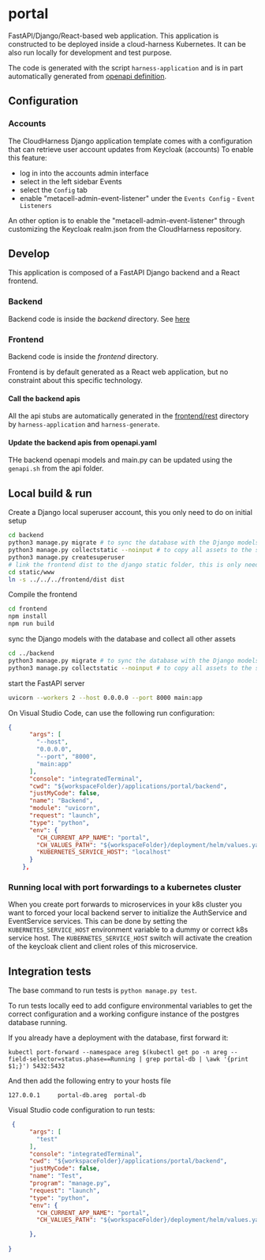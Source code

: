 # portal

FastAPI/Django/React-based web application.
This application is constructed to be deployed inside a cloud-harness Kubernetes.
It can be also run locally for development and test purpose.

The code is generated with the script `harness-application` and is in part automatically generated 
from [openapi definition](./api/openapi.yaml).

## Configuration

### Accounts

The CloudHarness Django application template comes with a configuration that can retrieve user account updates from Keycloak (accounts)
To enable this feature:
* log in into the accounts admin interface
* select in the left sidebar Events
* select the `Config` tab
* enable "metacell-admin-event-listener" under the `Events Config` - `Event Listeners`

An other option is to enable the "metacell-admin-event-listener" through customizing the Keycloak realm.json from the CloudHarness repository.

## Develop

This application is composed of a FastAPI Django backend and a React frontend.

### Backend

Backend code is inside the *backend* directory.
See [here](backend/README.md#Develop)

### Frontend

Backend code is inside the *frontend* directory.

Frontend is by default generated as a React web application, but no constraint about this specific technology.

#### Call the backend apis
All the api stubs are automatically generated in the [frontend/rest](frontend/rest) directory by `harness-application`
and `harness-generate`.

#### Update the backend apis from openapi.yaml
THe backend openapi models and main.py can be updated using the `genapi.sh` from the api folder.

## Local build & run
Create a Django local superuser account, this you only need to do on initial setup
```bash
cd backend
python3 manage.py migrate # to sync the database with the Django models
python3 manage.py collectstatic --noinput # to copy all assets to the static folder
python3 manage.py createsuperuser
# link the frontend dist to the django static folder, this is only needed once, frontend updates will automatically be applied
cd static/www
ln -s ../../../frontend/dist dist
```


Compile the frontend
```bash
cd frontend
npm install
npm run build
```


sync the Django models with the database and collect all other assets
```bash
cd ../backend
python3 manage.py migrate # to sync the database with the Django models
python3 manage.py collectstatic --noinput # to copy all assets to the static folder
```

start the FastAPI server
```bash
uvicorn --workers 2 --host 0.0.0.0 --port 8000 main:app
```

On Visual Studio Code, can use the following run configuration:

```json
{
      "args": [
        "--host",
        "0.0.0.0",
        "--port", "8000",
        "main:app"
      ],
      "console": "integratedTerminal",
      "cwd": "${workspaceFolder}/applications/portal/backend",
      "justMyCode": false,
      "name": "Backend",
      "module": "uvicorn",
      "request": "launch",
      "type": "python",
      "env": {
        "CH_CURRENT_APP_NAME": "portal",
        "CH_VALUES_PATH": "${workspaceFolder}/deployment/helm/values.yaml",
        "KUBERNETES_SERVICE_HOST": "localhost"
      }
    },
```


### Running local with port forwardings to a kubernetes cluster
When you create port forwards to microservices in your k8s cluster you want to forced your local backend server to initialize
the AuthService and EventService services.
This can be done by setting the `KUBERNETES_SERVICE_HOST` environment variable to a dummy or correct k8s service host.
The `KUBERNETES_SERVICE_HOST` switch will activate the creation of the keycloak client and client roles of this microservice.

## Integration tests

The base command to run tests is `python manage.py test`.

To run tests locally eed to add configure environmental variables to get the 
correct configuration and a working configure instance of the postgres database running.

If you already have a deployment with the database, first forward it:

```
kubectl port-forward --namespace areg $(kubectl get po -n areg --field-selector=status.phase==Running | grep portal-db | \awk '{print $1;}') 5432:5432
```
And then add the following entry to your hosts file

```
127.0.0.1     portal-db.areg  portal-db
```


Visual Studio code configuration to run tests:
```json
 {
      "args": [
        "test"
      ],
      "console": "integratedTerminal",
      "cwd": "${workspaceFolder}/applications/portal/backend",
      "justMyCode": false,
      "name": "Test",
      "program": "manage.py",
      "request": "launch",
      "type": "python",
      "env": {
        "CH_CURRENT_APP_NAME": "portal",
        "CH_VALUES_PATH": "${workspaceFolder}/deployment/helm/values.yaml",

      },
      
}

```